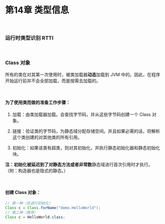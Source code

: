 # 第14章 类型信息

​    

### 运行时类型识别 RTTI

​    

### Class 对象

所有的类在对其第一次使用时，被类加载器**动态**加载到 JVM 中的。因此，在程序开始运行前并不会全部加载，而是按需去加载的。

​    

#### 为了使用类而做的准备工作步骤：

1. 加载：由类加载器加载。会查找字节码，并从这些字节码创建一个 Class 对象。

2. 链接：验证类的字节码，为静态域分配存储空间。并且如果必需的话，将解析这个类创建的对其他类的所有引用。

3. 初始化：如果该类有超类，则对其初始化，并执行静态初始化器和静态初始化块。


**注：**初始化被延迟到了对静态方法或者**非常数**静态域进行首次引用时才执行。（附：构造器也是隐式的静态。）

​    

#### 创建 Class 对象：

```java
// 第一种（会进行初始化）
Class c = Class.forName("demo.HelloWorld");
// 第二种（推荐）
Class c = HelloWorld.class;
```



